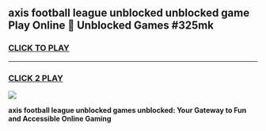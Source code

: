 
## axis football league unblocked unblocked game Play Online 👋 Unblocked Games #325mk
<h3>
<a href="https://premium.freeplayer.one?title=axis_football_league_unblocked&ref=21F">CLICK TO PLAY</a></h3>
<hr>

<h3>
<a href="https://premium.freeplayer.one?title=axis_football_league_unblocked&ref=21F">CLICK 2 PLAY</a>
  
</h3>

<a href="https://premium.freeplayer.one?title=axis_football_league_unblocked&ref=21F/"><img src="https://clearcache.store/games.png"></a>


**axis football league unblocked games unblocked: Your Gateway to Fun and Accessible Online Gaming**
